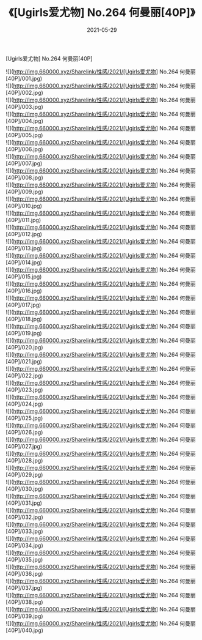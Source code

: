 ﻿---
layout: post
title:  《[Ugirls爱尤物] No.264 何曼丽[40P]》
date:   2021-05-29
img: http://img.660000.xyz/Sharelink/性感/2021/[Ugirls爱尤物] No.264 何曼丽[40P]/000.jpg
categories: [美女, 清纯, 唯美]
---

[Ugirls爱尤物] No.264 何曼丽[40P]

  ![](http://img.660000.xyz/Sharelink/性感/2021/[Ugirls爱尤物] No.264 何曼丽[40P]/001.jpg) <br> ![](http://img.660000.xyz/Sharelink/性感/2021/[Ugirls爱尤物] No.264 何曼丽[40P]/002.jpg) <br> ![](http://img.660000.xyz/Sharelink/性感/2021/[Ugirls爱尤物] No.264 何曼丽[40P]/003.jpg) <br> ![](http://img.660000.xyz/Sharelink/性感/2021/[Ugirls爱尤物] No.264 何曼丽[40P]/004.jpg) <br> ![](http://img.660000.xyz/Sharelink/性感/2021/[Ugirls爱尤物] No.264 何曼丽[40P]/005.jpg) <br> ![](http://img.660000.xyz/Sharelink/性感/2021/[Ugirls爱尤物] No.264 何曼丽[40P]/006.jpg) <br> ![](http://img.660000.xyz/Sharelink/性感/2021/[Ugirls爱尤物] No.264 何曼丽[40P]/007.jpg) <br> ![](http://img.660000.xyz/Sharelink/性感/2021/[Ugirls爱尤物] No.264 何曼丽[40P]/008.jpg) <br> ![](http://img.660000.xyz/Sharelink/性感/2021/[Ugirls爱尤物] No.264 何曼丽[40P]/009.jpg) <br> ![](http://img.660000.xyz/Sharelink/性感/2021/[Ugirls爱尤物] No.264 何曼丽[40P]/010.jpg) <br> ![](http://img.660000.xyz/Sharelink/性感/2021/[Ugirls爱尤物] No.264 何曼丽[40P]/011.jpg) <br> ![](http://img.660000.xyz/Sharelink/性感/2021/[Ugirls爱尤物] No.264 何曼丽[40P]/012.jpg) <br> ![](http://img.660000.xyz/Sharelink/性感/2021/[Ugirls爱尤物] No.264 何曼丽[40P]/013.jpg) <br> ![](http://img.660000.xyz/Sharelink/性感/2021/[Ugirls爱尤物] No.264 何曼丽[40P]/014.jpg) <br> ![](http://img.660000.xyz/Sharelink/性感/2021/[Ugirls爱尤物] No.264 何曼丽[40P]/015.jpg) <br> ![](http://img.660000.xyz/Sharelink/性感/2021/[Ugirls爱尤物] No.264 何曼丽[40P]/016.jpg) <br> ![](http://img.660000.xyz/Sharelink/性感/2021/[Ugirls爱尤物] No.264 何曼丽[40P]/017.jpg) <br> ![](http://img.660000.xyz/Sharelink/性感/2021/[Ugirls爱尤物] No.264 何曼丽[40P]/018.jpg) <br> ![](http://img.660000.xyz/Sharelink/性感/2021/[Ugirls爱尤物] No.264 何曼丽[40P]/019.jpg) <br> ![](http://img.660000.xyz/Sharelink/性感/2021/[Ugirls爱尤物] No.264 何曼丽[40P]/020.jpg) <br> ![](http://img.660000.xyz/Sharelink/性感/2021/[Ugirls爱尤物] No.264 何曼丽[40P]/021.jpg) <br> ![](http://img.660000.xyz/Sharelink/性感/2021/[Ugirls爱尤物] No.264 何曼丽[40P]/022.jpg) <br> ![](http://img.660000.xyz/Sharelink/性感/2021/[Ugirls爱尤物] No.264 何曼丽[40P]/023.jpg) <br> ![](http://img.660000.xyz/Sharelink/性感/2021/[Ugirls爱尤物] No.264 何曼丽[40P]/024.jpg) <br> ![](http://img.660000.xyz/Sharelink/性感/2021/[Ugirls爱尤物] No.264 何曼丽[40P]/025.jpg) <br> ![](http://img.660000.xyz/Sharelink/性感/2021/[Ugirls爱尤物] No.264 何曼丽[40P]/026.jpg) <br> ![](http://img.660000.xyz/Sharelink/性感/2021/[Ugirls爱尤物] No.264 何曼丽[40P]/027.jpg) <br> ![](http://img.660000.xyz/Sharelink/性感/2021/[Ugirls爱尤物] No.264 何曼丽[40P]/028.jpg) <br> ![](http://img.660000.xyz/Sharelink/性感/2021/[Ugirls爱尤物] No.264 何曼丽[40P]/029.jpg) <br> ![](http://img.660000.xyz/Sharelink/性感/2021/[Ugirls爱尤物] No.264 何曼丽[40P]/030.jpg) <br> ![](http://img.660000.xyz/Sharelink/性感/2021/[Ugirls爱尤物] No.264 何曼丽[40P]/031.jpg) <br> ![](http://img.660000.xyz/Sharelink/性感/2021/[Ugirls爱尤物] No.264 何曼丽[40P]/032.jpg) <br> ![](http://img.660000.xyz/Sharelink/性感/2021/[Ugirls爱尤物] No.264 何曼丽[40P]/033.jpg) <br> ![](http://img.660000.xyz/Sharelink/性感/2021/[Ugirls爱尤物] No.264 何曼丽[40P]/034.jpg) <br> ![](http://img.660000.xyz/Sharelink/性感/2021/[Ugirls爱尤物] No.264 何曼丽[40P]/035.jpg) <br> ![](http://img.660000.xyz/Sharelink/性感/2021/[Ugirls爱尤物] No.264 何曼丽[40P]/036.jpg) <br> ![](http://img.660000.xyz/Sharelink/性感/2021/[Ugirls爱尤物] No.264 何曼丽[40P]/037.jpg) <br> ![](http://img.660000.xyz/Sharelink/性感/2021/[Ugirls爱尤物] No.264 何曼丽[40P]/038.jpg) <br> ![](http://img.660000.xyz/Sharelink/性感/2021/[Ugirls爱尤物] No.264 何曼丽[40P]/039.jpg) <br> ![](http://img.660000.xyz/Sharelink/性感/2021/[Ugirls爱尤物] No.264 何曼丽[40P]/040.jpg) <br>